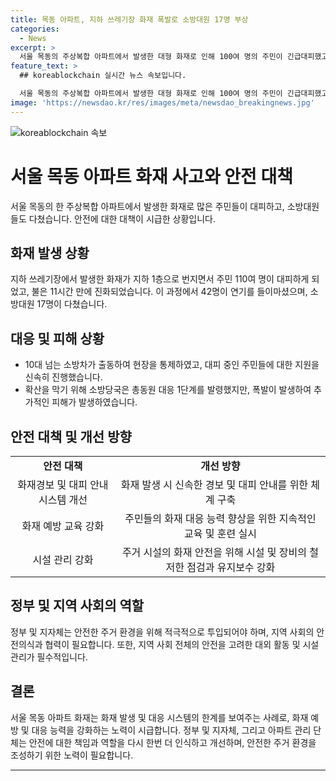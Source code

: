 ```yaml
---
title: 목동 아파트, 지하 쓰레기장 화재 폭발로 소방대원 17명 부상
categories:
  - News
excerpt: >
  서울 목동의 주상복합 아파트에서 발생한 대형 화재로 인해 100여 명의 주민이 긴급대피했고, 17명의 소방대원이 다친 사고가 발생했습니다. 불은 11시간 만에 진화되었으며, 폭발로 상가 유리창이 깨지는 등의 피해가 있었습니다. 주민들은 화재 경보 및 대피 안내에 대한 불만을 털어놓았습니다. 소방 당국은 화재원인을 조사 중이며, 상세한 현장 상황은 TV조선 류태영이 전달했습니다.
feature_text: >
  ## koreablockchain 실시간 뉴스 속보입니다.

  서울 목동의 주상복합 아파트에서 발생한 대형 화재로 인해 100여 명의 주민이 긴급대피했고, 17명의 소방대원이 다친 사고가 발생했습니다. 불은 11시간 만에 진화되었으며, 폭발로 상가 유리창이 깨지는 등의 피해가 있었습니다. 주민들은 화재 경보 및 대피 안내에 대한 불만을 털어놓았습니다. 소방 당국은 화재원인을 조사 중이며, 상세한 현장 상황은 TV조선 류태영이 전달했습니다.
image: 'https://newsdao.kr/res/images/meta/newsdao_breakingnews.jpg'
---
```


<p><img src="https://newsdao.kr/res/images/meta/newsdao_breakingnews.jpg" alt="koreablockchain 속보" /></p>

<h1 data-ke-size="size26">서울 목동 아파트 화재 사고와 안전 대책</h1>

<p data-ke-size="size16">서울 목동의 한 주상복합 아파트에서 발생한 화재로 많은 주민들이 대피하고, 소방대원들도 다쳤습니다. 안전에 대한 대책이 시급한 상황입니다. </p>

<h2 data-ke-size="size24">화재 발생 상황</h2>

<p data-ke-size="size16">지하 쓰레기장에서 발생한 화재가 지하 1층으로 번지면서 주민 110여 명이 대피하게 되었고, 불은 11시간 만에 진화되었습니다. 이 과정에서 42명이 연기를 들이마셨으며, 소방대원 17명이 다쳤습니다.</p>

<h2 data-ke-size="size24">대응 및 피해 상황</h2>

<ul>
  <li>10대 넘는 소방차가 출동하여 현장을 통제하였고, 대피 중인 주민들에 대한 지원을 신속히 진행했습니다.</li>
  <li>확산을 막기 위해 소방당국은 총동원 대응 1단계를 발령했지만, 폭발이 발생하여 추가적인 피해가 발생하였습니다.</li>
</ul>

<h2 data-ke-size="size24">안전 대책 및 개선 방향</h2>

<table>
  <tr>
    <td style="text-align: center; height: 17px;"><b>안전 대책</b></td>
    <td style="text-align: center; height: 17px;"><b>개선 방향</b></td>
  </tr>
  <tr>
    <td style="text-align: center; height: 17px;">화재경보 및 대피 안내 시스템 개선</td>
    <td style="text-align: center; height: 17px;">화재 발생 시 신속한 경보 및 대피 안내를 위한 체계 구축</td>
  </tr>
  <tr>
    <td style="text-align: center; height: 17px;">화재 예방 교육 강화</td>
    <td style="text-align: center; height: 17px;">주민들의 화재 대응 능력 향상을 위한 지속적인 교육 및 훈련 실시</td>
  </tr>
  <tr>
    <td style="text-align: center; height: 17px;">시설 관리 강화</td>
    <td style="text-align: center; height: 17px;">주거 시설의 화재 안전을 위해 시설 및 장비의 철저한 점검과 유지보수 강화</td>
  </tr>
</table>

<h2 data-ke-size="size24">정부 및 지역 사회의 역할</h2>

<p data-ke-size="size16">정부 및 지자체는 안전한 주거 환경을 위해 적극적으로 투입되어야 하며, 지역 사회의 안전의식과 협력이 필요합니다. 또한, 지역 사회 전체의 안전을 고려한 대외 활동 및 시설 관리가 필수적입니다.</p>

<h2 data-ke-size="size24">결론</h2>

<p data-ke-size="size16">서울 목동 아파트 화재는 화재 발생 및 대응 시스템의 한계를 보여주는 사례로, 화재 예방 및 대응 능력을 강화하는 노력이 시급합니다. 정부 및 지자체, 그리고 아파트 관리 단체는 안전에 대한 책임과 역할을 다시 한번 더 인식하고 개선하며, 안전한 주거 환경을 조성하기 위한 노력이 필요합니다.</p>

<hr>

<p data-ke-size="size16">&nbsp;</p>

